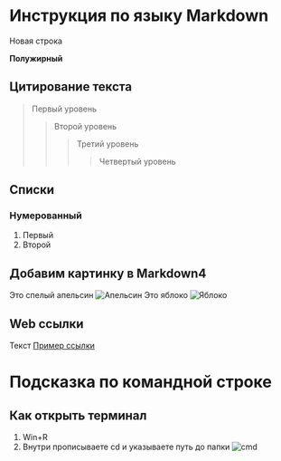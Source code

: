 # Инструкция по языку Markdown

Новая строка

**Полужирный**

## Цитирование текста

> Первый уровень
>> Второй уровень
>>> Третий уровень
>>>> Четвертый уровень

## Списки
### Нумерованный
1. Первый
2. Второй

## Добавим картинку в Markdown4
Это спелый апельсин ![Апельсин](apelsin.jpg)
Это яблоко ![Яблоко](yabloko.jpg)

## Web ссылки

Текст [Пример ссылки](https://www.google.ru/ "Всплывающая подсказка")

# Подсказка по командной строке

## Как открыть терминал 
1. Win+R
2. Внутри прописываете cd и указываете путь до папки
![cmd](cmd.PNG)